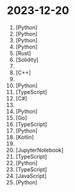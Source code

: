 # 2023-12-20

1. [](https://github.comundefined "Official implementations for paper: Anydoor: zero-shot object-level image customization") [Python]
2. [](https://github.comundefined "Official repo for VGen: a holistic video generation ecosystem for video generation building on diffusion models") [Python]
3. [](https://github.comundefined "") [Python]
4. [](https://github.comundefined "A 6 Lesson course teaching everything you need to know about harnessing GitHub Copilot and an AI Paired Programing resource.") [Python]
5. [](https://github.comundefined "Rust implementation of Namada, a Proof-of-Stake L1 for interchain asset-agnostic privacy") [Rust]
6. [](https://github.comundefined "Decentralized Autonomous Regulated Company (DARC), a company virtual machine that runs on any EVM-compatible blockchain, with on-chain law system, multi-level tokens and dividends mechanism.") [Solidity]
7. [](https://github.comundefined "ai副业赚钱大集合，教你如何利用ai做一些副业项目，赚取更多额外收益。") 
8. [](https://github.comundefined "Easy to use open source fast database for search | Good alternative to Elasticsearch now | Drop-in replacement for E in the ELK soon") [C++]
9. [](https://github.comundefined "This is a repo with links to everything you'd ever want to learn about data engineering") 
10. [](https://github.comundefined "Amphion (/æmˈfaɪən/) is a toolkit for Audio, Music, and Speech Generation. Its purpose is to support reproducible research and help junior researchers and engineers get started in the field of audio, music, and speech generation research and development.") [Python]
11. [](https://github.comundefined "自动抓取更新iptv源 Autoupdate iptv sources") [TypeScript]
12. [](https://github.comundefined "Develop Desktop, Embedded, Mobile and WebAssembly apps with C# and XAML. The most popular .NET Foundation community project.") [C#]
13. [](https://github.comundefined "科技爱好者周刊，每周五发布") 
14. [](https://github.comundefined "Ask Questions in natural language and get Answers backed by private sources. Connects to tools like Slack, GitHub, Confluence, etc.") [Python]
15. [](https://github.comundefined "World's most advanced database DevOps and CI/CD for Developer, DBA and Platform Engineering teams. The GitLab/GitHub for database DevOps.") [Go]
16. [](https://github.comundefined "Self-hosted photo and video backup solution directly from your mobile phone.") [TypeScript]
17. [](https://github.comundefined "提取微信聊天记录，将其导出成HTML、Word、CSV文档永久保存，对聊天记录进行分析生成年度聊天报告") [Python]
18. [](https://github.comundefined "基于 无障碍 + 高级选择器 + 订阅规则 的自定义屏幕点击 Android APP") [Kotlin]
19. [](https://github.comundefined "Awesome-LLM-3D: a curated list of Multi-modal Large Language Model in 3D world Resources") 
20. [](https://github.comundefined "Examples and recipes for Llama 2 model") [JupyterNotebook]
21. [](https://github.comundefined "A free and open-source inpainting & image-upscaling tool powered by webgpu and wasm on the browser。| 基于 Webgpu 技术和 wasm 技术的免费开源 inpainting & image-upscaling 工具, 纯浏览器端实现。") [TypeScript]
22. [](https://github.comundefined "") [Python]
23. [](https://github.comundefined "freeCodeCamp.org's open-source codebase and curriculum. Learn to code for free.") [TypeScript]
24. [](https://github.comundefined "中华人民共和国行政区划：省级（省份）、 地级（城市）、 县级（区县）、 乡级（乡镇街道）、 村级（村委会居委会） ，中国省市区镇村二级三级四级五级联动地址数据。") [JavaScript]
25. [](https://github.comundefined "To speed up LLMs' inference and enhance LLM's perceive of key information, compress the prompt and KV-Cache, which achieves up to 20x compression with minimal performance loss.") [Python]
